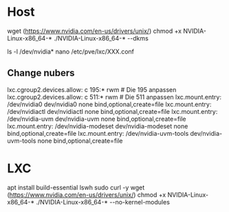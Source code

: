 # Host
wget (https://www.nvidia.com/en-us/drivers/unix/)
chmod +x NVIDIA-Linux-x86_64-*
./NVIDIA-Linux-x86_64-* --dkms

ls -l /dev/nvidia*
nano /etc/pve/lxc/XXX.conf

## Change nubers
lxc.cgroup2.devices.allow: c 195:* rwm # Die 195 anpassen
lxc.cgroup2.devices.allow: c 511:* rwm # Die 511 anpassen
lxc.mount.entry: /dev/nvidia0 dev/nvidia0 none bind,optional,create=file
lxc.mount.entry: /dev/nvidiactl dev/nvidiactl none bind,optional,create=file
lxc.mount.entry: /dev/nvidia-uvm dev/nvidia-uvm none bind,optional,create=file
lxc.mount.entry: /dev/nvidia-modeset dev/nvidia-modeset none bind,optional,create=file
lxc.mount.entry: /dev/nvidia-uvm-tools dev/nvidia-uvm-tools none bind,optional,create=file

# LXC
apt install build-essential lswh sudo curl -y
wget (https://www.nvidia.com/en-us/drivers/unix/)
chmod +x NVIDIA-Linux-x86_64-*
./NVIDIA-Linux-x86_64-* --no-kernel-modules 
